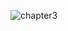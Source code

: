 ![chapter3](https://user-images.githubusercontent.com/23524849/96361577-ee278780-1161-11eb-8bde-0c02f287e462.png)